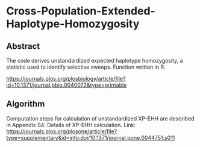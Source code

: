# Cross-Population-Extended-Haplotype-Homozygosity 


## Abstract
The code derives unstandardized expected haplotype homozygosity, a statistic used to identify selective sweeps. Function written in R. 

https://journals.plos.org/plosbiology/article/file?id=10.1371/journal.pbio.0040072&type=printable


## Algorithm

Computation steps for calculation of unstandardized XP-EHH are described in Appendix S4: Details of XP-EHH calculation. Link: 
https://journals.plos.org/plosone/article/file?type=supplementary&id=info:doi/10.1371/journal.pone.0044751.s011
